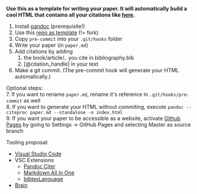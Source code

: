 __Use this as a template for writing your paper. It will automatically build a cool HTML that contains all your citations like [here](https://robert-nickel.github.io/paper).__

1. Install [pandoc](https://pandoc.org/installing.html) (prerequisite!)
2. Use this [repo as template](https://docs.github.com/en/free-pro-team@latest/github/creating-cloning-and-archiving-repositories/creating-a-repository-from-a-template#creating-a-repository-from-a-template) (!= fork)
3. Copy `pre-commit` into your `.git/hooks` folder
4. Write your paper (in `paper.md`)
5. Add citations by adding
   1. the book/article/.. you cite in bibliography.bib
   2. [@citation_handle] in your text
6. Make a git commit. (The pre-commit hook will generate your HTML automatically.)

Optional steps:  
7. If you want to rename `paper.md`, rename it's reference in `.git/hooks/pre-commit` as well  
8. If you want to generate your HTML without commiting, execute `pandoc --citeproc paper.md --standalone -o index.html`  
9. If you want your paper to be accessible as a website, activate [Github Pages](https://pages.github.com/) by going to Settings -> GitHub Pages and selecting Master as source branch

Tooling proposal:
- [Visual Studio Code](https://code.visualstudio.com/)
- VSC Extensions
  - [Pandoc Citer](https://marketplace.visualstudio.com/items?itemName=notZaki.pandocciter)
  - [Markdown All in One](https://marketplace.visualstudio.com/items?itemName=yzhang.markdown-all-in-one)
  - [bibtexLanguage](https://marketplace.visualstudio.com/items?itemName=phr0s.bib)
- [Brain](https://en.wikipedia.org/wiki/Brain)
